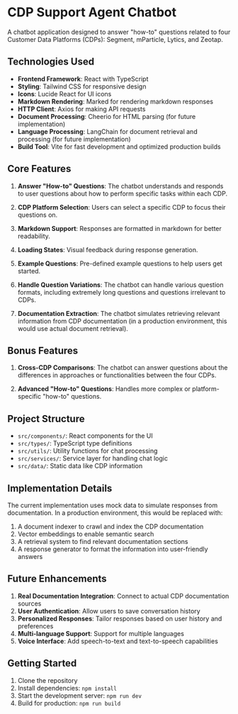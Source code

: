 # CDP Support Agent Chatbot

A chatbot application designed to answer "how-to" questions related to four Customer Data Platforms (CDPs): Segment, mParticle, Lytics, and Zeotap.

## Technologies Used

- **Frontend Framework**: React with TypeScript
- **Styling**: Tailwind CSS for responsive design
- **Icons**: Lucide React for UI icons
- **Markdown Rendering**: Marked for rendering markdown responses
- **HTTP Client**: Axios for making API requests
- **Document Processing**: Cheerio for HTML parsing (for future implementation)
- **Language Processing**: LangChain for document retrieval and processing (for future implementation)
- **Build Tool**: Vite for fast development and optimized production builds

## Core Features

1. **Answer "How-to" Questions**: The chatbot understands and responds to user questions about how to perform specific tasks within each CDP.

2. **CDP Platform Selection**: Users can select a specific CDP to focus their questions on.

3. **Markdown Support**: Responses are formatted in markdown for better readability.

4. **Loading States**: Visual feedback during response generation.

5. **Example Questions**: Pre-defined example questions to help users get started.

6. **Handle Question Variations**: The chatbot can handle various question formats, including extremely long questions and questions irrelevant to CDPs.

7. **Documentation Extraction**: The chatbot simulates retrieving relevant information from CDP documentation (in a production environment, this would use actual document retrieval).

## Bonus Features

1. **Cross-CDP Comparisons**: The chatbot can answer questions about the differences in approaches or functionalities between the four CDPs.

2. **Advanced "How-to" Questions**: Handles more complex or platform-specific "how-to" questions.

## Project Structure

- `src/components/`: React components for the UI
- `src/types/`: TypeScript type definitions
- `src/utils/`: Utility functions for chat processing
- `src/services/`: Service layer for handling chat logic
- `src/data/`: Static data like CDP information

## Implementation Details

The current implementation uses mock data to simulate responses from documentation. In a production environment, this would be replaced with:

1. A document indexer to crawl and index the CDP documentation
2. Vector embeddings to enable semantic search
3. A retrieval system to find relevant documentation sections
4. A response generator to format the information into user-friendly answers

## Future Enhancements

1. **Real Documentation Integration**: Connect to actual CDP documentation sources
2. **User Authentication**: Allow users to save conversation history
3. **Personalized Responses**: Tailor responses based on user history and preferences
4. **Multi-language Support**: Support for multiple languages
5. **Voice Interface**: Add speech-to-text and text-to-speech capabilities

## Getting Started

1. Clone the repository
2. Install dependencies: `npm install`
3. Start the development server: `npm run dev`
4. Build for production: `npm run build`